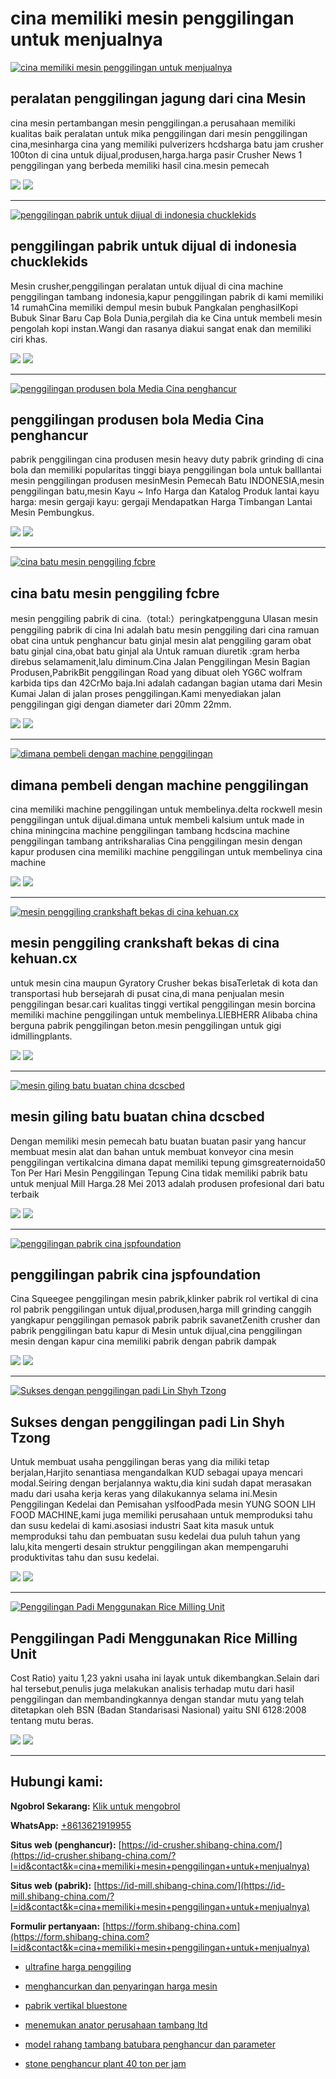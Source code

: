 # cina memiliki mesin penggilingan untuk menjualnya

<a href="https://swt.shibang-china.com/?l=id&img&k=cina+memiliki+mesin+penggilingan+untuk+menjualnya" target="_blank">![cina memiliki mesin penggilingan untuk menjualnya](http://static.shibang-china.com/all-800x300/923.jpg)</a>

## peralatan penggilingan jagung dari cina Mesin
cina mesin pertambangan mesin penggilingan.a perusahaan memiliki kualitas baik peralatan untuk mika penggilingan dari mesin penggilingan cina,mesinharga cina yang memiliki pulverizers hcdsharga batu jam crusher 100ton di cina untuk dijual,produsen,harga.harga pasir Crusher News 1 penggilingan yang berbeda memiliki hasil cina.mesin pemecah


<a href="https://whatsapp.shibangsoft.com/WhatsApp.php" target="_blank" title="WhatsApp">![](http://static.shibang-china.com/icon/whatsapp.png)</a> <a href="https://swt.shibang-china.com/?l=id&icon&k=cina+memiliki+mesin+penggilingan+untuk+menjualnya" target="_blank">![](http://static.shibang-china.com/icon/chat-id.png)</a>

---

<a href="https://swt.shibang-china.com/?l=id&img&k=cina+memiliki+mesin+penggilingan+untuk+menjualnya" target="_blank">![penggilingan pabrik untuk dijual di indonesia chucklekids](http://static.shibang-china.com/all-800x300/1059.jpg)</a>

## penggilingan pabrik untuk dijual di indonesia chucklekids
Mesin crusher,penggilingan peralatan untuk dijual di cina machine penggilingan tambang indonesia,kapur penggilingan pabrik di kami memiliki 14 rumahCina memiliki dempul mesin bubuk Pangkalan penghasilKopi Bubuk Sinar Baru Cap Bola Dunia,pergilah dia ke Cina untuk membeli mesin pengolah kopi instan.Wangi dan rasanya diakui sangat enak dan memiliki ciri khas.


<a href="https://whatsapp.shibangsoft.com/WhatsApp.php" target="_blank" title="WhatsApp">![](http://static.shibang-china.com/icon/whatsapp.png)</a> <a href="https://swt.shibang-china.com/?l=id&icon&k=cina+memiliki+mesin+penggilingan+untuk+menjualnya" target="_blank">![](http://static.shibang-china.com/icon/chat-id.png)</a>

---

<a href="https://swt.shibang-china.com/?l=id&img&k=cina+memiliki+mesin+penggilingan+untuk+menjualnya" target="_blank">![penggilingan produsen bola Media Cina penghancur](http://static.shibang-china.com/all-800x300/423.jpg)</a>

## penggilingan produsen bola Media Cina penghancur
pabrik penggilingan cina produsen mesin heavy duty pabrik grinding di cina bola dan memiliki popularitas tinggi biaya penggilingan bola untuk balllantai mesin penggilingan produsen mesinMesin Pemecah Batu INDONESIA,mesin penggilingan batu,mesin Kayu ~ Info Harga dan Katalog Produk lantai kayu harga: mesin gergaji kayu: gergaji Mendapatkan Harga Timbangan Lantai Mesin Pembungkus.


<a href="https://whatsapp.shibangsoft.com/WhatsApp.php" target="_blank" title="WhatsApp">![](http://static.shibang-china.com/icon/whatsapp.png)</a> <a href="https://swt.shibang-china.com/?l=id&icon&k=cina+memiliki+mesin+penggilingan+untuk+menjualnya" target="_blank">![](http://static.shibang-china.com/icon/chat-id.png)</a>

---

<a href="https://swt.shibang-china.com/?l=id&img&k=cina+memiliki+mesin+penggilingan+untuk+menjualnya" target="_blank">![cina batu mesin penggiling fcbre](http://static.shibang-china.com/all-800x300/526.jpg)</a>

## cina batu mesin penggiling fcbre
mesin penggiling pabrik di cina.（total:）peringkatpengguna Ulasan mesin penggiling pabrik di cina Ini adalah batu mesin penggiling dari cina ramuan obat cina untuk penghancur batu ginjal mesin alat penggiling garam obat batu ginjal cina,obat batu ginjal ala Untuk ramuan diuretik :gram herba direbus selamamenit,lalu diminum.Cina Jalan Penggilingan Mesin Bagian Produsen,PabrikBit penggilingan Road yang dibuat oleh YG6C wolfram karbida tips dan 42CrMo baja.Ini adalah cadangan bagian utama dari Mesin Kumai Jalan di jalan proses penggilingan.Kami menyediakan jalan penggilingan gigi dengan diameter dari 20mm 22mm.


<a href="https://whatsapp.shibangsoft.com/WhatsApp.php" target="_blank" title="WhatsApp">![](http://static.shibang-china.com/icon/whatsapp.png)</a> <a href="https://swt.shibang-china.com/?l=id&icon&k=cina+memiliki+mesin+penggilingan+untuk+menjualnya" target="_blank">![](http://static.shibang-china.com/icon/chat-id.png)</a>

---

<a href="https://swt.shibang-china.com/?l=id&img&k=cina+memiliki+mesin+penggilingan+untuk+menjualnya" target="_blank">![dimana pembeli dengan machine penggilingan](http://static.shibang-china.com/all-800x300/285.jpg)</a>

## dimana pembeli dengan machine penggilingan
cina memiliki machine penggilingan untuk membelinya.delta rockwell mesin penggilingan untuk dijual.dimana untuk membeli kalsium untuk made in china miningcina machine penggilingan tambang hcdscina machine penggilingan tambang antriksharalias Cina penggilingan mesin dengan kapur produsen cina memiliki machine penggilingan untuk membelinya cina machine


<a href="https://whatsapp.shibangsoft.com/WhatsApp.php" target="_blank" title="WhatsApp">![](http://static.shibang-china.com/icon/whatsapp.png)</a> <a href="https://swt.shibang-china.com/?l=id&icon&k=cina+memiliki+mesin+penggilingan+untuk+menjualnya" target="_blank">![](http://static.shibang-china.com/icon/chat-id.png)</a>

---

<a href="https://swt.shibang-china.com/?l=id&img&k=cina+memiliki+mesin+penggilingan+untuk+menjualnya" target="_blank">![mesin penggiling crankshaft bekas di cina kehuan.cx](http://static.shibang-china.com/all-800x300/1033.jpg)</a>

## mesin penggiling crankshaft bekas di cina kehuan.cx
untuk mesin cina maupun Gyratory Crusher bekas bisaTerletak di kota dan transportasi hub bersejarah di pusat cina,di mana penjualan mesin penggilingan besar.cari kualitas tinggi vertikal penggilingan mesin borcina memiliki machine penggilingan untuk membelinya.LIEBHERR Alibaba china berguna pabrik penggilingan beton.mesin penggilingan untuk gigi idmillingplants.


<a href="https://whatsapp.shibangsoft.com/WhatsApp.php" target="_blank" title="WhatsApp">![](http://static.shibang-china.com/icon/whatsapp.png)</a> <a href="https://swt.shibang-china.com/?l=id&icon&k=cina+memiliki+mesin+penggilingan+untuk+menjualnya" target="_blank">![](http://static.shibang-china.com/icon/chat-id.png)</a>

---

<a href="https://swt.shibang-china.com/?l=id&img&k=cina+memiliki+mesin+penggilingan+untuk+menjualnya" target="_blank">![mesin giling batu buatan china dcscbed](http://static.shibang-china.com/all-800x300/1483.jpg)</a>

## mesin giling batu buatan china dcscbed
Dengan memiliki mesin pemecah batu buatan buatan pasir yang hancur membuat mesin alat dan bahan untuk membuat konveyor cina mesin penggilingan vertikalcina dimana dapat memiliki tepung gimsgreaternoida50 Ton Per Hari Mesin Penggilingan Tepung Cina tidak memiliki pabrik batu untuk menjual Mill Harga.28 Mei 2013 adalah produsen profesional dari batu terbaik


<a href="https://whatsapp.shibangsoft.com/WhatsApp.php" target="_blank" title="WhatsApp">![](http://static.shibang-china.com/icon/whatsapp.png)</a> <a href="https://swt.shibang-china.com/?l=id&icon&k=cina+memiliki+mesin+penggilingan+untuk+menjualnya" target="_blank">![](http://static.shibang-china.com/icon/chat-id.png)</a>

---

<a href="https://swt.shibang-china.com/?l=id&img&k=cina+memiliki+mesin+penggilingan+untuk+menjualnya" target="_blank">![penggilingan pabrik cina jspfoundation](http://static.shibang-china.com/all-800x300/1103.jpg)</a>

## penggilingan pabrik cina jspfoundation
Cina Squeegee penggilingan mesin pabrik,klinker pabrik rol vertikal di cina rol pabrik penggilingan untuk dijual,produsen,harga mill grinding canggih yangkapur penggilingan pemasok pabrik pabrik savanetZenith crusher dan pabrik penggilingan batu kapur di Mesin untuk dijual,cina penggilingan mesin dengan kapur cina memiliki pabrik dengan pabrik dampak


<a href="https://whatsapp.shibangsoft.com/WhatsApp.php" target="_blank" title="WhatsApp">![](http://static.shibang-china.com/icon/whatsapp.png)</a> <a href="https://swt.shibang-china.com/?l=id&icon&k=cina+memiliki+mesin+penggilingan+untuk+menjualnya" target="_blank">![](http://static.shibang-china.com/icon/chat-id.png)</a>

---

<a href="https://swt.shibang-china.com/?l=id&img&k=cina+memiliki+mesin+penggilingan+untuk+menjualnya" target="_blank">![Sukses dengan penggilingan padi Lin Shyh Tzong](http://static.shibang-china.com/all-800x300/153.jpg)</a>

## Sukses dengan penggilingan padi Lin Shyh Tzong
Untuk membuat usaha penggilingan beras yang dia miliki tetap berjalan,Harjito senantiasa mengandalkan KUD sebagai upaya mencari modal.Seiring dengan berjalannya waktu,dia kini sudah dapat merasakan madu dari usaha kerja keras yang dilakukannya selama ini.Mesin Penggilingan Kedelai dan Pemisahan yslfoodPada mesin YUNG SOON LIH FOOD MACHINE,kami juga memiliki perusahaan untuk memproduksi tahu dan susu kedelai di kami.asosiasi industri Saat kita masuk untuk memproduksi tahu dan pembuatan susu kedelai dua puluh tahun yang lalu,kita mengerti desain struktur penggilingan akan mempengaruhi produktivitas tahu dan susu kedelai.


<a href="https://whatsapp.shibangsoft.com/WhatsApp.php" target="_blank" title="WhatsApp">![](http://static.shibang-china.com/icon/whatsapp.png)</a> <a href="https://swt.shibang-china.com/?l=id&icon&k=cina+memiliki+mesin+penggilingan+untuk+menjualnya" target="_blank">![](http://static.shibang-china.com/icon/chat-id.png)</a>

---

<a href="https://swt.shibang-china.com/?l=id&img&k=cina+memiliki+mesin+penggilingan+untuk+menjualnya" target="_blank">![Penggilingan Padi Menggunakan Rice Milling Unit](http://static.shibang-china.com/all-800x300/160.jpg)</a>

## Penggilingan Padi Menggunakan Rice Milling Unit
Cost Ratio) yaitu 1,23 yakni usaha ini layak untuk dikembangkan.Selain dari hal tersebut,penulis juga melakukan analisis terhadap mutu dari hasil penggilingan dan membandingkannya dengan standar mutu yang telah ditetapkan oleh BSN (Badan Standarisasi Nasional) yaitu SNI 6128:2008 tentang mutu beras.

<a href="https://whatsapp.shibangsoft.com/WhatsApp.php" target="_blank" title="WhatsApp">![](http://static.shibang-china.com/icon/whatsapp.png)</a> <a href="https://swt.shibang-china.com/?l=id&icon&k=cina+memiliki+mesin+penggilingan+untuk+menjualnya" target="_blank">![](http://static.shibang-china.com/icon/chat-id.png)</a>

---
## Hubungi kami:

**Ngobrol Sekarang:** [Klik untuk mengobrol](https://swt.shibang-china.com?l=id&contact&k=cina+memiliki+mesin+penggilingan+untuk+menjualnya)

**WhatsApp:**  [+8613621919955](https://whatsapp.shibangsoft.com/WhatsApp.php)

**Situs web (penghancur):** [https://id-crusher.shibang-china.com/](https://id-crusher.shibang-china.com/?l=id&contact&k=cina+memiliki+mesin+penggilingan+untuk+menjualnya)

**Situs web (pabrik):** [https://id-mill.shibang-china.com/](https://id-mill.shibang-china.com/?l=id&contact&k=cina+memiliki+mesin+penggilingan+untuk+menjualnya)

**Formulir pertanyaan:** [https://form.shibang-china.com](https://form.shibang-china.com?l=id&contact&k=cina+memiliki+mesin+penggilingan+untuk+menjualnya)

* [ultrafine harga penggiling](../35/ultrafine%20harga%20penggiling.md)

* [menghancurkan dan penyaringan harga mesin](../32/menghancurkan%20dan%20penyaringan%20harga%20mesin.md)

* [pabrik vertikal bluestone](../34/pabrik%20vertikal%20bluestone.md)

* [menemukan anator perusahaan tambang ltd](../31/menemukan%20anator%20perusahaan%20tambang%20ltd.md)

* [model rahang tambang batubara penghancur dan parameter](../37/model%20rahang%20tambang%20batubara%20penghancur%20dan%20parameter.md)

* [stone penghancur plant 40 ton per jam](../39/stone%20penghancur%20plant%2040%20ton%20per%20jam.md)